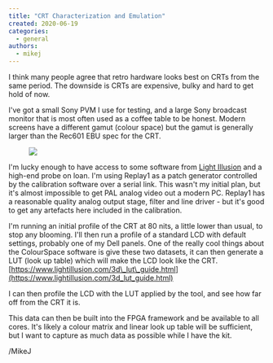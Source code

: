 ```yaml
---
title: "CRT Characterization and Emulation"
created: 2020-06-19
categories: 
  - general
authors: 
  - mikej
---
```


I think many people agree that retro hardware looks best on CRTs from the same period. The downside is CRTs are expensive, bulky and hard to get hold of now.

I've got a small Sony PVM I use for testing, and a large Sony broadcast monitor that is most often used as a coffee table to be honest. Modern screens have a different gamut (colour space) but the gamut is generally larger than the Rec601 EBU spec for the CRT.

<figure>

![](@assets/images/post/20200619_211849-scaled.jpg)

</figure>

I'm lucky enough to have access to some software from [Light Illusion](https://www.lightillusion.com) and a high-end probe on loan. I'm using Replay1 as a patch generator controlled by the calibration software over a serial link. This wasn't my initial plan, but it's almost impossible to get PAL analog video out a modern PC. Replay1 has a reasonable quality analog output stage, filter and line driver - but it's good to get any artefacts here included in the calibration.

I'm running an initial profile of the CRT at 80 nits, a little lower than usual, to stop any blooming. I'll then run a profile of a standard LCD with default settings, probably one of my Dell panels. One of the really cool things about the ColourSpace software is give these two datasets, it can then generate a LUT (look up table) which will make the LCD look like the CRT.  [https://www.lightillusion.com/3d\_lut\_guide.html](https://www.lightillusion.com/3d_lut_guide.html)

I can then profile the LCD with the LUT applied by the tool, and see how far off from the CRT it is.

This data can then be built into the FPGA framework and be available to all cores. It's likely a colour matrix and linear look up table will be sufficient, but I want to capture as much data as possible while I have the kit.

/MikeJ
